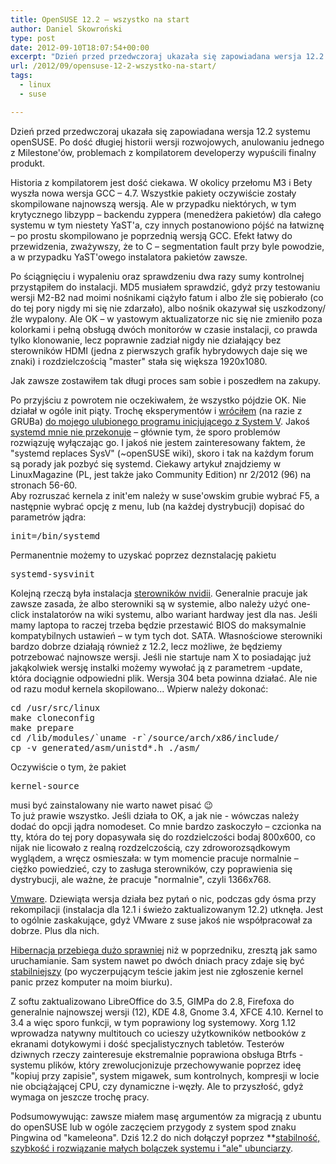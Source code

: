 ```yaml
---
title: OpenSUSE 12.2 – wszystko na start
author: Daniel Skowroński
type: post
date: 2012-09-10T18:07:54+00:00
excerpt: "Dzień przed przedwczoraj ukazała się zapowiadana wersja 12.2 systemu openSUSE. Po dość długiej historii wersji rozwojowych, anulowaniu jednego z Milestone'ów, problemach z kompilatorem developerzy wypuścili finalny produkt. "
url: /2012/09/opensuse-12-2-wszystko-na-start/
tags:
  - linux
  - suse

---
```

Dzień przed przedwczoraj ukazała się zapowiadana wersja 12.2 systemu openSUSE. Po dość długiej historii wersji rozwojowych, anulowaniu jednego z Milestone'ów, problemach z kompilatorem developerzy wypuścili finalny produkt. 

Historia z kompilatorem jest dość ciekawa. W okolicy przełomu M3 i Bety wyszła nowa wersja GCC – 4.7. Wszystkie pakiety oczywiście zostały skompilowane najnowszą wersją. Ale w przypadku niektórych, w tym krytycznego libzypp – backendu zyppera (menedżera pakietów) dla całego systemu w tym niestety YaST'a, czy innych postanowiono pójść na łatwiznę – po prostu skompilowano je poprzednią wersją GCC. Efekt łatwy do przewidzenia, zważywszy, że to C – segmentation fault przy byle powodzie, a w przypadku YaST'owego instalatora pakietów zawsze. 

Po ściągnięciu i wypaleniu oraz sprawdzeniu dwa razy sumy kontrolnej przystąpiłem do instalacji. MD5 musiałem sprawdzić, gdyż przy testowaniu wersji M2-B2 nad moimi nośnikami ciążyło fatum i albo źle się pobierało (co do tej pory nigdy mi się nie zdarzało), albo nośnik okazywał się uszkodzony/źle wypalony. Ale OK – w yastowym aktualizatorze nic się nie zmieniło poza kolorkami i pełną obsługą dwóch monitorów w czasie instalacji, co prawda tylko klonowanie, lecz poprawnie zadział nigdy nie działający bez sterowników HDMI (jedna z pierwszych grafik hybrydowych daje się we znaki) i rozdzielczością "master" stała się większa 1920x1080.

Jak zawsze zostawiłem tak długi proces sam sobie i poszedłem na zakupy. 

Po przyjściu z powrotem nie oczekiwałem, że wszystko pójdzie OK. Nie działał w ogóle init piąty. Trochę eksperymentów i <u>wróciłem</u> (na razie z GRUBa) <u>do mojego ulubionego programu inicjującego z System V</u>. Jakoś <u>systemd mnie nie przekonuje</u> – głównie tym, że sporo problemów rozwiązuję wyłączając go. I jakoś nie jestem zainteresowany faktem, że "systemd replaces SysV" (~openSUSE wiki), skoro i tak na każdym forum są porady jak pozbyć się systemd. Ciekawy artykuł znajdziemy w LinuxMagazine (PL, jest także jako Community Edition) nr 2/2012 (96) na stronach 56-60.  
Aby rozruszać kernela z init'em należy w suse'owskim grubie wybrać F5, a następnie wybrać opcję z menu, lub (na każdej dystrybucji) dopisać do parametrów jądra:

<pre class="EnlighterJSRAW bash" style="display: inline">init=/bin/systemd</pre>

Permanentnie możemy to uzyskać poprzez deznstalację pakietu 

<pre class="EnlighterJSRAW bash" style="display: inline">systemd-sysvinit</pre>

Kolejną rzeczą była instalacja <u>sterowników nvidii</u>. Generalnie pracuje jak zawsze zasada, że albo sterowniki są w systemie, albo należy użyć one-click instalatorów na wiki systemu, albo wariant hardway jest dla nas. Jeśli mamy laptopa to raczej trzeba będzie przestawić BIOS do maksymalnie kompatybilnych ustawień – w tym tych dot. SATA. Własnościowe sterowniki bardzo dobrze działają również z 12.2, lecz możliwe, że będziemy potrzebować najnowsze wersji. Jeśli nie startuje nam X to posiadając już jakąkolwiek wersję instalki możemy wywołać ją z parametrem -update, która dociągnie odpowiedni plik. Wersja 304 beta powinna działać. Ale nie od razu moduł kernela skopilowano... Wpierw należy dokonać:

<pre class="EnlighterJSRAW bash">cd /usr/src/linux
make cloneconfig
make prepare
cd /lib/modules/`uname -r`/source/arch/x86/include/
cp -v generated/asm/unistd*.h ./asm/
</pre>

Oczywiście o tym, że pakiet 

<pre class="EnlighterJSRAW bash" style="display: inline">kernel-source</pre>

musi być zainstalowany nie warto nawet pisać 😉  
To już prawie wszystko. Jeśli działa to OK, a jak nie - wówczas należy dodać do opcji jądra nomodeset. Co mnie bardzo zaskoczyło – czcionka na tty, która do tej pory dopasywała się do rozdzielczości bodaj 800x600, co nijak nie licowało z realną rozdzelczością, czy zdroworozsądkowym wyglądem, a wręcz osmieszała: w tym momencie pracuje normalnie – ciężko powiedzieć, czy to zasługa sterowników, czy poprawienia się dystrybucji, ale ważne, że pracuje "normalnie", czyli 1366x768. 

<u>Vmware</u>. Dziewiąta wersja działa bez pytań o nic, podczas gdy ósma przy rekompilacji (instalacja dla 12.1 i świeżo zaktualizowanym 12.2) utknęła. Jest to ogólnie zaskakujące, gdyż VMware z suse jakoś nie współpracował za dobrze. Plus dla nich.

<u>Hibernacja przebiega dużo sprawniej</u> niż w poprzedniku, zresztą jak samo uruchamianie. Sam system nawet po dwóch dniach pracy zdaje się być <u>stabilniejszy</u> (po wyczerpującym teście jakim jest nie zgłoszenie kernel panic przez komputer na moim biurku).

Z softu zaktualizowano LibreOffice do 3.5, GIMPa do 2.8, Firefoxa do generalnie najnowszej wersji (12), KDE 4.8, Gnome 3.4, XFCE 4.10. Kernel to 3.4 a więc sporo funkcji, w tym poprawiony log systemowy. Xorg 1.12 wprowadza natywny multitouch co ucieszy użytkowników netbooków z ekranami dotykowymi i dość specjalistycznych tabletów. Testerów dziwnych rzeczy zainteresuje ekstremalnie poprawiona obsługa Btrfs - systemu plików, który zrewolucjonizuje przechowywanie poprzez ideę "kopiuj przy zapisie", system migawek, sum kontrolnych, kompresji w locie nie obciążającej CPU, czy dynamiczne i-węzły. Ale to przyszłość, gdyż wymaga on jeszcze trochę pracy.

Podsumowywując: zawsze miałem masę argumentów za migracją z ubuntu do openSUSE lub w ogóle zaczęciem przygody z system spod znaku Pingwina od "kameleona". Dziś 12.2 do nich dołączył poprzez **<u>stabilność, szybkość i rozwiązanie małych bolączek systemu i "ale" ubunciarzy</srong></u>.</p>
